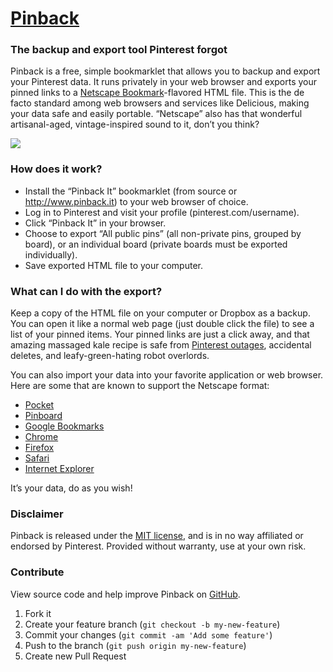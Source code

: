 # [Pinback](http://www.pinback.it)

### The backup and export tool Pinterest forgot

Pinback is a free, simple bookmarklet that allows you to backup and export your Pinterest data. It runs privately in your web browser and exports your pinned links to a [Netscape Bookmark](https://msdn.microsoft.com/en-us/library/aa753582(v=vs.85).aspx)-flavored HTML file. This is the de facto standard among web browsers and services like Delicious, making your data safe and easily portable. “Netscape” also has that wonderful artisanal-aged, vintage-inspired sound to it, don’t you think?

![](http://www.pinback.it/images/screenshot.png)

### How does it work?

- Install the “Pinback It” bookmarklet (from source or <http://www.pinback.it>) to your web browser of choice.
- Log in to Pinterest and visit your profile (pinterest.com/username).
- Click “Pinback It” in your browser.
- Choose to export &ldquo;All public pins&rdquo; (all non-private pins, grouped by board), or an individual board (private boards must be exported individually).
- Save exported HTML file to your computer.

### What can I do with the export?

Keep a copy of the HTML file on your computer or Dropbox as a backup. You can open it like a normal web page (just double click the file) to see a list of your pinned items. Your pinned links are just a click away, and that amazing massaged kale recipe is safe from [Pinterest outages](http://www.onlinesocialmedia.net/20141201/pinterest-is-down-globally-engineers-alerted/), accidental deletes, and leafy-green-hating robot overlords.

You can also import your data into your favorite application or web browser. Here are some that are known to support the Netscape format:

- [Pocket](http://getpocket.com/import/instapaper/)
- [Pinboard](https://pinboard.in/howto/#import)
- [Google Bookmarks](https://support.google.com/bookmarks/answer/178166?hl=en)
- [Chrome](https://support.google.com/chrome/answer/96816?hl=en)
- [Firefox](https://support.mozilla.org/en-US/kb/import-bookmarks-html-file)
- [Safari](http://support.apple.com/kb/PH17154)
- [Internet Explorer](http://support.microsoft.com/kb/211089/en-US)

It’s your data, do as you wish!

### Disclaimer

Pinback is released under the [MIT license](https://github.com/pinbackit/pinback/blob/master/LICENSE), and is in no way affiliated or endorsed by Pinterest. Provided without warranty, use at your own risk.</p>
          
### Contribute

View source code and help improve Pinback on [GitHub](https://github.com/pinbackit/pinback).

1. Fork it
2. Create your feature branch (`git checkout -b my-new-feature`)
3. Commit your changes (`git commit -am 'Add some feature'`)
4. Push to the branch (`git push origin my-new-feature`)
5. Create new Pull Request
